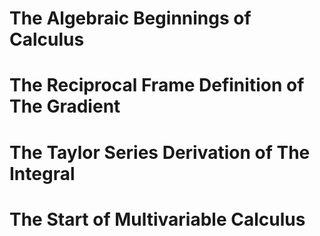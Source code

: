 # The Algebraic Beginnings of Calculus
# The Reciprocal Frame Definition of The Gradient
# The Taylor Series Derivation of The Integral
# The Start of Multivariable Calculus